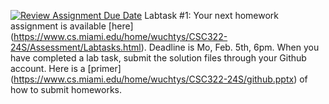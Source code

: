 [![Review Assignment Due Date](https://classroom.github.com/assets/deadline-readme-button-24ddc0f5d75046c5622901739e7c5dd533143b0c8e959d652212380cedb1ea36.svg)](https://classroom.github.com/a/e7iWtFXU)
Labtask #1: Your next homework assignment is available [here] (https://www.cs.miami.edu/home/wuchtys/CSC322-24S/Assessment/Labtasks.html). Deadline is Mo, Feb. 5th, 6pm. When you have completed a lab task, submit the solution files through your Github account. Here is a [primer] (https://www.cs.miami.edu/home/wuchtys/CSC322-24S/github.pptx) of how to submit homeworks.
